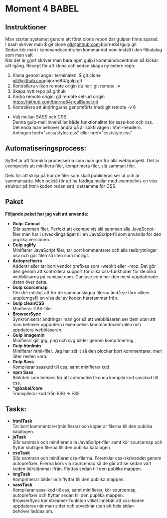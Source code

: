 # Moment 4 BABEL

## Instruktioner
Man startar systemet genom att först clone repon där gulpen finns sparad.    
I bash skriver man $ git clone git@github.com:bjorne84/gulp.git  
Sedan kör man i kommandocentralen kommandot nom install i den filkatalog som man valt  
När det är gjort skriver man bara npm gulp i kommandocentralen så kickar allt igång.
Recept för att klona och sedan skapa ny extern repo:
1. Klona genom ange i terminalen: $ git clone git@github.com:bjorne84/gulp.git
2. Kontrollera vilken remote origin du har: git remote -v
3. Skapa nytt repo på github
4. Ändra remote origin: git remote set-url origin https://github.com/bjorne84/realBabel.git
5. Kontrollera att ändringarna genomförts med: git remote -v
6  

* Välj mellan SASS och CSS  
Denna gulp-mall innehåller både funktionalitet för sass-kod och css.  
Det enda man behöver ändra på är sökfilvägen i html-headern.   
Antingen href="scss/styles.css" eller href="css/style.css"
	


## Automatiseringsprocess:
Syftet är att förenkla processerna som man gör för alla webbprojekt. Det är exempelvis att minifiera filer, komprimera filer, slå samman filer. 

Dels för att skilja på hur de filer som skall publiceras ser ut och är sammansatta. Men också för att ha färdiga mallar med exempelvis en viss struktur på html-koden redan satt, detsamma för CSS.

## Paket
**Följande paket har jag valt att använda:**

* **Gulp-Concat**  
Slår samman filer. Perfekt att exempelvis slå samman alla JavaScript-filer man har i utvecklingsläget till en JavaScript-fil som används för den puplika versionen. 
* **Gulp uglify**  
Minifierar JavaScript filer, tar bort kommentarer och alla radbrytningar osv och gör filen så liten som möjligt. 
* **Autoprefixers**  
Adderar eller tar bort vendor prefixes som -webkit eller -moz. Det gör den genom att kontrollera support för olika css-funktioner för de olika webbläsarna på caniuse.com. Caniuse.com har den mest uppdaterade datan över detta. 
* **Gulp sourcemap**  
Gör det möjligt att för de sammanslagna filerna ändå se fårn vilken urspiurngsfil en viss del av koden härstammar från.
* **Gulp cleanCSS**  
Minifierar CSS-filer
* **BrowserSync**  
Synkroniserar ändringar man gör så att webbläsaren ser dem utan att man behöver uppdatera i exempelvis kommandocentralen och uppdatera webbläsaren.
* **Gulp imagemin**  
Minifierar gif, jpg, png och svg bilder genom komprimering.
* **Gulp htmlmin**  
Minifierar html-filer. Jag har ställt så den plockar bort kommentarer, men låter resten vara.
* **Gulp Sass**  
Kompilerar sasskod till css, samt minifierar kod.
* **npm Sass**  
Biblotek som behövs för att automatiskt kunna kompila kod sasskod till css.
* **"@babel/core**  
Transpilerar kod från ES6 -> ES5.

## Tasks: 
* **htmlTask**  
Tar bort kommentarer(minifierar) och kopierar filerna till den publika katalogen.
* **jsTask**  
Slår samman och minifierar alla JavaScript-filer samt kör sourcemap och flyttar slutligen filerna
till den publika katalogen
* **cssTask**  
Slår samman och minifierar css-filerna. Förenklar css-skrivandet genom autoprefixer. Filerna körs
via sourcemap så de går att se sedan vart koden härstämmar ifrån. Flyttas sedan till den publika mappen.
* **imgTask**  
Komprimerar bilder och flyttar till den publika mappen.
* **sassTask**  
Kompilerar sass-kod till css, samt minifierar, kör sourcemap, autoprefixer och flyttar sedan till den puplika mappen.  
BrowserSync kör streamer-funktion vilket innebär att css-koden uppdateras när man sitter och utvecklar utan att hela sidan  
behöver laddas om.